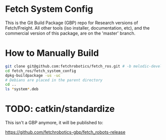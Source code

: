 # Fetch System Config

This is the Git Build Package (GBP) repo for Research versions of Fetch/Freight.
All other tools (iso installer, documentation, etc), and the commercial version
of this package, are on the 'master' branch.

# How to Manually Build

```bash
git clone git@github.com:fetchrobotics/fetch_ros.git # -b melodic-devel
cd fetch_ros/fetch_system_config
dpkg-buildpackage -us -uc
# Debians are placed in the parent directory
cd ..
ls *system*.deb
```

# TODO: catkin/standardize

This isn't a GBP anymore, it will be published to:

https://github.com/fetchrobotics-gbp/fetch_robots-release
